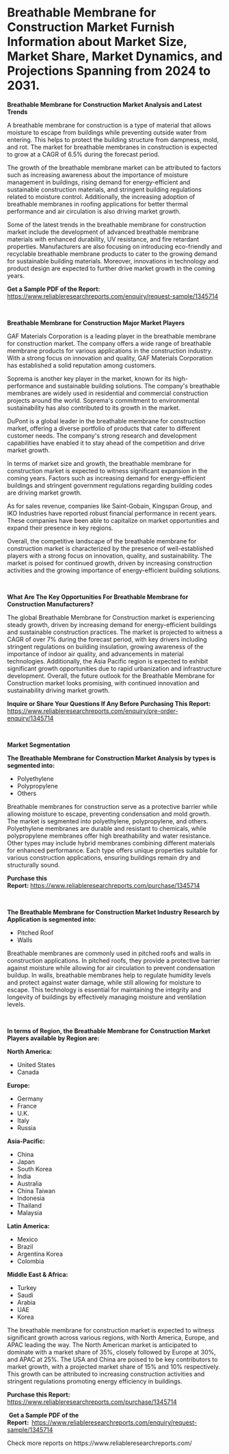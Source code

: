<p><h1>Breathable Membrane for Construction Market Furnish Information about Market Size, Market Share, Market Dynamics, and Projections Spanning from 2024 to 2031.</h1></p><p><strong>Breathable Membrane for Construction Market Analysis and Latest Trends</strong></p>
<p><p>A breathable membrane for construction is a type of material that allows moisture to escape from buildings while preventing outside water from entering. This helps to protect the building structure from dampness, mold, and rot. The market for breathable membranes in construction is expected to grow at a CAGR of 6.5% during the forecast period.</p><p>The growth of the breathable membrane market can be attributed to factors such as increasing awareness about the importance of moisture management in buildings, rising demand for energy-efficient and sustainable construction materials, and stringent building regulations related to moisture control. Additionally, the increasing adoption of breathable membranes in roofing applications for better thermal performance and air circulation is also driving market growth.</p><p>Some of the latest trends in the breathable membrane for construction market include the development of advanced breathable membrane materials with enhanced durability, UV resistance, and fire retardant properties. Manufacturers are also focusing on introducing eco-friendly and recyclable breathable membrane products to cater to the growing demand for sustainable building materials. Moreover, innovations in technology and product design are expected to further drive market growth in the coming years.</p></p>
<p><strong>Get a Sample PDF of the Report:&nbsp;</strong> <a href="https://www.reliableresearchreports.com/enquiry/request-sample/1345714">https://www.reliableresearchreports.com/enquiry/request-sample/1345714</a></p>
<p>&nbsp;</p>
<p><strong>Breathable Membrane for Construction Major Market Players</strong></p>
<p><p>GAF Materials Corporation is a leading player in the breathable membrane for construction market. The company offers a wide range of breathable membrane products for various applications in the construction industry. With a strong focus on innovation and quality, GAF Materials Corporation has established a solid reputation among customers.</p><p>Soprema is another key player in the market, known for its high-performance and sustainable building solutions. The company's breathable membranes are widely used in residential and commercial construction projects around the world. Soprema's commitment to environmental sustainability has also contributed to its growth in the market.</p><p>DuPont is a global leader in the breathable membrane for construction market, offering a diverse portfolio of products that cater to different customer needs. The company's strong research and development capabilities have enabled it to stay ahead of the competition and drive market growth.</p><p>In terms of market size and growth, the breathable membrane for construction market is expected to witness significant expansion in the coming years. Factors such as increasing demand for energy-efficient buildings and stringent government regulations regarding building codes are driving market growth.</p><p>As for sales revenue, companies like Saint-Gobain, Kingspan Group, and IKO Industries have reported robust financial performance in recent years. These companies have been able to capitalize on market opportunities and expand their presence in key regions.</p><p>Overall, the competitive landscape of the breathable membrane for construction market is characterized by the presence of well-established players with a strong focus on innovation, quality, and sustainability. The market is poised for continued growth, driven by increasing construction activities and the growing importance of energy-efficient building solutions.</p></p>
<p>&nbsp;</p>
<p><strong>What Are The Key Opportunities For Breathable Membrane for Construction Manufacturers?</strong></p>
<p><p>The global Breathable Membrane for Construction market is experiencing steady growth, driven by increasing demand for energy-efficient buildings and sustainable construction practices. The market is projected to witness a CAGR of over 7% during the forecast period, with key drivers including stringent regulations on building insulation, growing awareness of the importance of indoor air quality, and advancements in material technologies. Additionally, the Asia Pacific region is expected to exhibit significant growth opportunities due to rapid urbanization and infrastructure development. Overall, the future outlook for the Breathable Membrane for Construction market looks promising, with continued innovation and sustainability driving market growth.</p></p>
<p><strong>Inquire or Share Your Questions If Any Before Purchasing This Report:</strong> <a href="https://www.reliableresearchreports.com/enquiry/pre-order-enquiry/1345714">https://www.reliableresearchreports.com/enquiry/pre-order-enquiry/1345714</a></p>
<p>&nbsp;</p>
<p><strong>Market Segmentation</strong></p>
<p><strong>The Breathable Membrane for Construction Market Analysis by types is segmented into:</strong></p>
<p><ul><li>Polyethylene</li><li>Polypropylene</li><li>Others</li></ul></p>
<p><p>Breathable membranes for construction serve as a protective barrier while allowing moisture to escape, preventing condensation and mold growth. The market is segmented into polyethylene, polypropylene, and others. Polyethylene membranes are durable and resistant to chemicals, while polypropylene membranes offer high breathability and water resistance. Other types may include hybrid membranes combining different materials for enhanced performance. Each type offers unique properties suitable for various construction applications, ensuring buildings remain dry and structurally sound.</p></p>
<p><strong>Purchase this Report:&nbsp;</strong><a href="https://www.reliableresearchreports.com/purchase/1345714">https://www.reliableresearchreports.com/purchase/1345714</a></p>
<p>&nbsp;</p>
<p><strong>The Breathable Membrane for Construction Market Industry Research by Application is segmented into:</strong></p>
<p><ul><li>Pitched Roof</li><li>Walls</li></ul></p>
<p><p>Breathable membranes are commonly used in pitched roofs and walls in construction applications. In pitched roofs, they provide a protective barrier against moisture while allowing for air circulation to prevent condensation buildup. In walls, breathable membranes help to regulate humidity levels and protect against water damage, while still allowing for moisture to escape. This technology is essential for maintaining the integrity and longevity of buildings by effectively managing moisture and ventilation levels.</p></p>
<p>&nbsp;</p>
<p><strong>In terms of Region, the Breathable Membrane for Construction Market Players available by Region are:</strong></p>
<p>
    <p> <strong> North America: </strong>
        <ul>
            <li>United States</li>
            <li>Canada</li>
        </ul>
        </p> 
    <p> <strong> Europe: </strong>
        <ul>
            <li>Germany</li>
            <li>France</li>
            <li>U.K.</li>
            <li>Italy</li>
            <li>Russia</li>
        </ul>
        </p> 
    <p> <strong> Asia-Pacific: </strong>
        <ul>
            <li>China</li>
            <li>Japan</li>
            <li>South Korea</li>
            <li>India</li>
            <li>Australia</li>
            <li>China Taiwan</li>
            <li>Indonesia</li>
            <li>Thailand</li>
            <li>Malaysia</li>
        </ul>
        </p> 
    <p> <strong> Latin America: </strong>
        <ul>
            <li>Mexico</li>
            <li>Brazil</li>
            <li>Argentina Korea</li>
            <li>Colombia</li>
        </ul>
        </p> 
    <p> <strong> Middle East & Africa: </strong>
        <ul>
            <li>Turkey</li>
            <li>Saudi</li>
            <li>Arabia</li>
            <li>UAE</li>
            <li>Korea</li>
        </ul>
    </p>
    </p>
<p><p>The breathable membrane for construction market is expected to witness significant growth across various regions, with North America, Europe, and APAC leading the way. The North American market is anticipated to dominate with a market share of 35%, closely followed by Europe at 30%, and APAC at 25%. The USA and China are poised to be key contributors to market growth, with a projected market share of 15% and 10% respectively. This growth can be attributed to increasing construction activities and stringent regulations promoting energy efficiency in buildings.</p></p>
<p><strong>Purchase this Report: </strong><a href="https://www.reliableresearchreports.com/purchase/1345714">https://www.reliableresearchreports.com/purchase/1345714</a></p>
<p>&nbsp;<strong>Get a Sample PDF of the Report:&nbsp;&nbsp;</strong><a href="https://www.reliableresearchreports.com/enquiry/request-sample/1345714">https://www.reliableresearchreports.com/enquiry/request-sample/1345714</a></p>
<p><strong></strong></p>
<p>Check more reports on https://www.reliableresearchreports.com/</p>